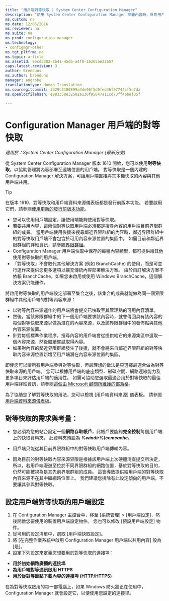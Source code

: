 ```yaml
---
title: "用戶端對等快取 | System Center Configuration Manager"
description: "使用 System Center Configuration Manager 部署內容時，針對用戶端內容來源位置使用對等快取。"
ms.custom: na
ms.date: 12/05/2016
ms.reviewer: na
ms.suite: na
ms.prod: configuration-manager
ms.technology:
- configmgr-other
ms.tgt_pltfrm: na
ms.topic: article
ms.assetid: 86cd5382-8b41-45db-a4f0-16265ae22657
caps.latest.revision: 3
author: Brenduns
ms.author: brenduns
manager: angrobe
translationtype: Human Translation
ms.sourcegitcommit: 3329c3180899a4de96f5d9fed46f97744cf5e7da
ms.openlocfilehash: e983358e32502a130f95647a11cd73ff4bbef05f

---
```

# <a name="peer-cache-for-configuration-manager-clients"></a>Configuration Manager 用戶端的對等快取

*適用於：System Center Configuration Manager (最新分支)*

從 System Center Configuration Manager 版本 1610 開始，您可以使用**對等快取**，以協助管理將內容部署至遠端位置的用戶端。 對等快取是一個內建的 Configuration Manager 解決方案，可讓用戶端直接將其本機快取的內容與其他用戶端共用。   

> [!TIP]  
> 在版本 1610，對等快取和用戶端資料來源儀表板都是發行前版本功能。 若要啟用它們，請參閱[使用更新的發行前版本功能](/sccm/core/servers/manage/install-in-console-updates#bkmk_prerelease)。

 -  您可以使用用戶端設定，讓使用端能夠使用對等快取。
 -  若要共用內容，這兩個對等快取用戶端必須都是搜尋內容的用戶端目前界限群組的成員。 當用戶端使用後援來搜尋鄰近界限群組的內容時，鄰近界限群組中的對等快取用戶端不會包含於可用內容來源位置的集區中。 如需目前和鄰近界限群組的詳細資訊，請參閱[界限群組](/sccm/core/servers/deploy/configure/define-site-boundaries-and-boundary-groups##a-namebkmkboundarygroupsa-boundary-groups)。
 -  Configuration Manager 用戶端快取中保存的每種內容類型，都可提供給其他使用對等快取的用戶端。
 -  「對等快取」不會取代其他解決方案 (例如 BranchCache) 的使用，而是可並行運作來提供您更多選項以擴充傳統內容部署解決方案。 由於自訂解決方案不依賴 BranchCache，如果您未啟用或使用 Windows BranchCache，這個解決方案仍能運作。

將啟用對等快取的用戶端設定部署至集合之後，該集合的成員就能做為同一個界限群組中其他用戶端的對等內容來源：
 -  以對等內容來源運作的用戶端將會提交已快取至其管理點的可用內容清單。
 -  然後，當該界限群組中的下一個用戶端要求該內容時，就會傳回具有該內容的每個對等快取來源以做為潛在的內容來源，以及該界限群組中的發佈點與其他內容來源位置。
 -  針對每個標準作業程序，搜尋內容的用戶端會從提供給它的來源集區中選取一個內容來源，然後繼續嘗試取得內容。
 -  如果對內容的鄰近界限群組發生了後援，就不會將來自鄰近界限群組的對等快取內容來源位置新增至用戶端潛在內容來源位置的集區。  

即使您可以讓所有用戶端參與對等快取，但最理想的做法是只選擇最適合做為對等快取來源的用戶端。  您可以根據用戶端的底座類型、磁碟空間、網路連線能力及更多項目來評估用戶端的適用性。 如需可協助您選取最適合用於對等快取的最佳用戶端詳細資訊，請參閱[這個由 Microsoft 顧問所維護的部落格](https://blogs.technet.microsoft.com/setprice/2016/06/29/pe-peer-cache-custom-reporting-examples/)。

為了協助您了解對等快取的用法，您可以檢視 [用戶端資料來源] 儀表板。 請參閱[用戶端資料來源儀表板](/sccm/core/servers/deploy/configure/monitor-content-you-have-distributed#client-data-sources-dashboard)。


## <a name="requirements-and-considerations-for-peer-cache"></a>對等快取的需求與考量：
- 您必須為您的站台設定一個**網路存取帳戶**，此帳戶要能夠**完全控制**每個用戶端上的快取資料夾。 此資料夾預設為 ***%windir%\ccmcache***。

- 用戶端只能從其目前界限群組中的對等快取用戶端傳輸內容。

-   因為目前的對等快取內容來源界限是根據該用戶端上次硬體清查提交所決定，所以，若用戶端漫遊至位於不同界限群組的網路位置，基於對等快取的目的，仍然可能被視為是其先前界限群組的成員。 這會導致提供給用戶端的對等快取內容來源不在其中繼網路位置上。 我們建議您排除有此設定傾向的用戶端，不要讓其參與對等快取。

## <a name="to-configure-client-peer-cache-client-settings"></a>設定用戶端對等快取的用戶端設定
1.  在 Configuration Manager 主控台中，移至 [系統管理] > [用戶端設定]，然後開啟您要使用的裝置用戶端設定物件。 您也可以修改 [預設用戶端設定] 物件。
2.  從可用的設定清單中，選取 [用戶端快取設定]。
3.  將 [在完整作業系統中啟用 Configuration Manager 用戶端以共用內容] 設為 [是]。
4.  設定下列設定來定義您想要用於對等快取的連接埠：  
  -  **用於初始網路廣播的連接埠**
  -  **為用戶端對等通訊啟用 HTTPS**
  -  **用於從對等節點下載內容的連接埠 (HTTP/HTTPS)**

在為對等快取啟用的每一部電腦上，如果 Windows 防火牆正在使用中，Configuration Manager 就會設定它，以便使用您設定的連接埠。



<!--HONumber=Dec16_HO1-->


